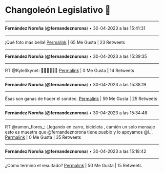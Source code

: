# Changoleón Legislativo 🙈
*****
**Fernández Noroña** (**@fernandeznorona**) • 30-04-2023 a las 15:41:31
*****
¡Qué foto más bella!
[Permalink](https://twitter.com/fernandeznorona/status/1652820508935864320) | 65 Me Gusta | 23 Retweets
*****
**Fernández Noroña** (**@fernandeznorona**) • 30-04-2023 a las 15:39:35
*****
RT @KyleSkynet: 😬😬😬😬😬😬
[Permalink](https://twitter.com/fernandeznorona/status/1652820020840501248) | 0 Me Gusta | 14 Retweets
*****
**Fernández Noroña** (**@fernandeznorona**) • 30-04-2023 a las 15:38:19
*****
Ésas son ganas de hacer el sondeo.
[Permalink](https://twitter.com/fernandeznorona/status/1652819701880459265) | 59 Me Gusta | 25 Retweets
*****
**Fernández Noroña** (**@fernandeznorona**) • 30-04-2023 a las 15:34:48
*****
RT @ramon_flores_: Llegando en carro, bicicleta , camión un solo mensaje esto es muestra que @fernandeznorona tiene pueblo y lo apoyamos @l…
[Permalink](https://twitter.com/fernandeznorona/status/1652818815963766791) | 0 Me Gusta | 35 Retweets
*****
**Fernández Noroña** (**@fernandeznorona**) • 30-04-2023 a las 15:18:42
*****
¿Cómo terminó el resultado?
[Permalink](https://twitter.com/fernandeznorona/status/1652814764429508608) | 50 Me Gusta | 15 Retweets